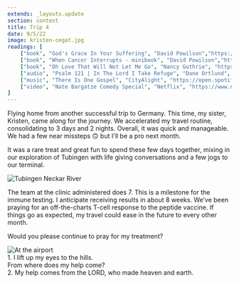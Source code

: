 ```yaml
---
extends: _layouts.update
section: content
title: Trip 4
date: 9/5/22
image: kristen-cegat.jpg
readings: [
    ["book", "God's Grace In Your Suffering", "David Powilson","https://www.crossway.org/books/gods-grace-in-your-suffering-tpb/"],
    ["book", "When Cancer Interrupts - minibook", "David Powilson","https://www.ccef.org/book/when-cancer-interrupts-2/"],
    ["book", "Oh Love That Will Not Let Me Go", "Nancy Guthrie", "https://www.crossway.org/books/o-love-that-will-not-let-me-go-tpb/"],
    ["audio", "Psalm 121 | In The Lord I Take Refuge", "Dane Ortlund", "https://podcasts.apple.com/us/podcast/in-the-lord-i-take-refuge-daily-devotions-through/id1583833503?i=1000551728430"],
    ["music", "There Is One Gospel", "CityAlight", "https://open.spotify.com/album/52WIKGujTEqDa1TNyC1MLa?si=SZos8dsAQ5a4ElIyYsMhRA"],
    ["video", "Nate Bargatze Comedy Special", "Netflix", "https://www.netflix.com/title/81248586"],
]
---
```


Flying home from another successful trip to Germany. This time, my sister, Kristen, came along for the journey. We accelerated my travel routine, consolidating to 3 days and 2 nights. Overall, it was quick and manageable. We had a few near missteps 🙃 but I'll be a pro next month.

It was a rare treat and great fun to spend these few days together, mixing in our exploration of Tubingen with life giving conversations and a few jogs to our terminal.

<img alt="Tubingen Neckar River" src="/assets/images/tubes-river-bridge.jpg" />

The team at the clinic administered does 7. This is a milestone for the immune testing. I anticipate receiving results in about 8 weeks. We’ve been praying for an off-the-charts T-cell response to the peptide vaccine. If things go as expected, my travel could ease in the future to every other month.

Would you please continue to pray for my treatment?

<img alt="At the airport" src="/assets/images/kristen-airport.jpg" />

<x-blockquote class="font-mono" cite="https://www.esv.org/Psalm+121:1-2" caption="Psalm 121:1-2">
    <div><span class="text-sm font-semibold">1.</span> I lift up my eyes to the hills.</div>
    <div class="ml-6">From where does my help come?</div>
    <div class="mt-4"><span class="text-sm font-semibold">2.</span> My help comes from the LORD, who made heaven and earth.</div>
</x-blockquote>

